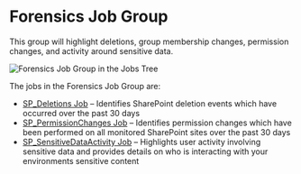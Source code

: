 # Forensics Job Group

This group will highlight deletions, group membership changes, permission changes, and activity
around sensitive data.

![Forensics Job Group in the Jobs Tree](/img/versioned_docs/enterpriseauditor_11.6/enterpriseauditor/solutions/sharepoint/activity/forensics/forensicsjobstree.webp)

The jobs in the Forensics Job Group are:

- [SP_Deletions Job](/versioned_docs/enterpriseauditor_11.6/enterpriseauditor/solutions/sharepoint/activity/forensics/sp_deletions.md)
  – Identifies SharePoint deletion events which have occurred over the past 30 days
- [SP_PermissionChanges Job](/versioned_docs/enterpriseauditor_11.6/enterpriseauditor/solutions/sharepoint/activity/forensics/sp_permissionchanges.md)
  – Identifies permission changes which have been performed on all monitored SharePoint sites over
  the past 30 days
- [SP_SensitiveDataActivity Job](/versioned_docs/enterpriseauditor_11.6/enterpriseauditor/solutions/sharepoint/activity/forensics/sp_sensitivedataactivity.md)
  – Highlights user activity involving sensitive data and provides details on who is interacting
  with your environments sensitive content
